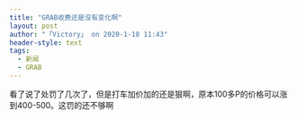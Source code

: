 ```yaml
---
title: "GRAB收费还是没有变化啊"
layout: post
author: "「Victory」 on 2020-1-18 11:43"
header-style: text
tags:
  - 新闻
  - GRAB
---
```


<head></head>
<body>
  看了说了处罚了几次了，但是打车加价加的还是狠啊，原本100多P的价格可以涨到400-500。这罚的还不够啊
 <br>
</body>


